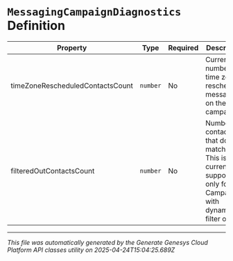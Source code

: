 # `MessagingCampaignDiagnostics` Definition

| Property | Type | Required | Description |
|----------|------|----------|-------------|
| timeZoneRescheduledContactsCount | `number` | No | Current number of time zone rescheduled messages on the campaign |
| filteredOutContactsCount | `number` | No | Number of contacts that don't match filter. This is currently supported only for Campaigns with dynamic filter on. |

---

*This file was automatically generated by the Generate Genesys Cloud Platform API classes utility on 2025-04-24T15:04:25.689Z*